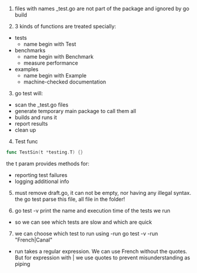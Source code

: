 1. files with names _test.go are not part of the package and ignored by go build

2. 3 kinds of functions are treated specially:
  - tests
    - name begin with Test
  - benchmarks
    - name begin with Benchmark
    - measure performance
  - examples
    - name begin with Example
    - machine-checked documentation

3. go test will:
  - scan the _test.go files
  - generate temporary main package to call them all
  - builds and runs it
  - report results
  - clean up

4. Test func
```go
func TestSin(t *testing.T) {}
```
the t param provides methods for:
  - reporting test failures
  - logging additional info

5. must remove draft.go, it can not be empty, nor having any illegal syntax. the go test parse this file, all file in the folder!

6. go test -v print the name and execution time of the tests we run
- so we can see which tests are slow and which are quick

7. we can choose which test to run using -run
go test -v -run "French|Canal"
- run takes a regular expression. We can use French without the quotes. But for expression with | we use quotes to prevent misunderstanding as piping

